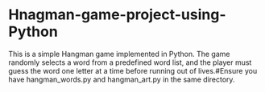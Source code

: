 # Hnagman-game-project-using-Python
This is a simple Hangman game implemented in Python. The game randomly selects a word from a predefined word list, and the player must guess the word one letter at a time before running out of lives.#Ensure you have hangman_words.py and hangman_art.py in the same directory. 

